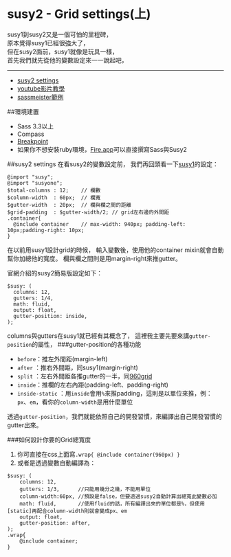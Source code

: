 # susy2 - Grid settings(上)
susy1到susy2又是一個可怕的里程碑，  
原本覺得susy1已經很強大了，  
但在susy2面前，susy1就像是玩具一樣，  
首先我們就先從他的變數設定來一一說起吧，  

***

* [susy2 settings](http://susydocs.oddbird.net/en/latest/settings/#settings)
* [youtube影片教學](https://www.youtube.com/watch?v=cOrNTZ05FL4&list=UU7A-C1EwjVfGbCOK5u8AlwA)
* [sassmeister範例](http://sassmeister.com/gist/4f26651ea0af7dd04e64)

##環境建置
* Sass 3.3以上
* Compass
* [Breakpoint](https://github.com/Team-Sass/breakpoint)
* 如果你不想安裝ruby環境，[Fire.app](http://fireapp.kkbox.com/)可以直接撰寫Sass與Susy2
  
  	
##susy2 settings
在看susy2的變數設定前，
我們再回頭看一下[susy1](http://susydocs.oddbird.net/en/latest/susyone/#basic-settings)的設定：

    @import "susy";
    @import "susyone";
    $total-columns : 12;    // 欄數
    $column-width  : 60px;  // 欄寬
    $gutter-width  : 20px;  // 欄與欄之間的距離
    $grid-padding  : $gutter-width/2; // grid左右邊的外間距
    .container{
      @include container    // max-width: 940px; padding-left: 10px;padding-right: 10px;
    }

在以前用susy1設計grid的時候，
輸入變數後，使用他的container mixin就會自動幫你加總他的寬度。
欄與欄之間則是用margin-right來推gutter。

官網介紹的susy2簡易版設定如下：

    $susy: (
      columns: 12,
      gutters: 1/4,
      math: fluid,
      output: float,
      gutter-position: inside,
    );
columns與gutters在susy1就已經有其概念了，
這裡我主要先要來講`gutter-position`的屬性，
###gutter-position的各種功能
* `before`：推左外間距(margin-left)
* `after` ：推右外間距，同susy1(margin-right)
* `split` ：左右外間距各推gutter的一半，同[960grid](http://960.gs/demo.html)
* `inside`：推欄的左右內距(padding-left、padding-right)
* `inside-static` ：用`inside`會用`%`來推padding，這則是以單位來推，例：`px`、`em`，看你的`column-width`是用什麼單位  

透過`gutter-position`，我們就能依照自己的開發習慣，來編譯出自己開發習慣的gutter出來。

###如何設計你要的Grid總寬度
1.  你可直接在css上面寫`.wrap{ @include container(960px) }`  
2.  或者是透過變數自動編譯為：
```
$susy: (
    columns: 12,
    gutters: 1/3,      //只能用幾分之幾，不能用單位
    column-width:60px, //預設是false，但要透過susy2自動計算出總寬此變數必加
    math: fluid,       //使用fluid的話，所有編譯出來的單位都是%，但使用[static]再配合column-width則就會變成px、em
    output: float,
    gutter-position: after,
);
.wrap{
    @include container;
}
```
